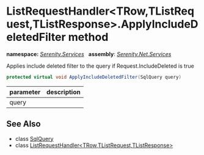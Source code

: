 # ListRequestHandler&lt;TRow,TListRequest,TListResponse&gt;.ApplyIncludeDeletedFilter method
**namespace:** *[Serenity.Services](../../README.md#serenity.services-namespace)*   **assembly**: *[Serenity.Net.Services](../../README.md)*

Applies include deleted filter to the query if Request.IncludeDeleted is true

```csharp
protected virtual void ApplyIncludeDeletedFilter(SqlQuery query)
```

| parameter | description |
| --- | --- |
| query |  |

## See Also

* class [SqlQuery](../Serenity.Net.Data/../../Serenity.Data/SqlQuery.md)
* class [ListRequestHandler&lt;TRow,TListRequest,TListResponse&gt;](../ListRequestHandler-3.md)